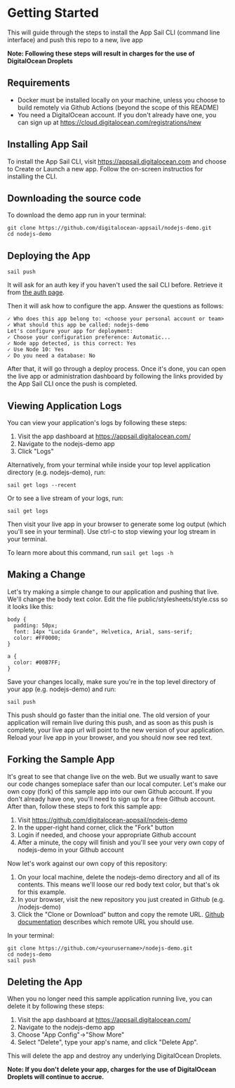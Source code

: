 # Getting Started #

This will guide through the steps to install the App Sail CLI (command line interface) and push this repo to a new, live app

**Note: Following these steps will result in charges for the use of DigitalOcean Droplets**

## Requirements

* Docker must be installed locally on your machine, unless you choose to build remotely via Github Actions (beyond the scope of this README)
* You need a DigitalOcean account. If you don't already have one, you can sign up at https://cloud.digitalocean.com/registrations/new
    

## Installing App Sail ##

To install the App Sail CLI, visit https://appsail.digitalocean.com and choose to Create or Launch a new app. Follow the on-screen instructios for installing the CLI.

## Downloading the source code

To download the demo app run in your terminal:

	git clone https://github.com/digitalocean-appsail/nodejs-demo.git
	cd nodejs-demo

## Deploying the App ##

	sail push

It will ask for an auth key if you haven't used the sail CLI before. Retrieve it from [the auth page](https://appsail.digitalocean.com/go/auth).

Then it will ask how to configure the app.
Answer the questions as follows:

	✓ Who does this app belong to: <choose your personal account or team>
	✓ What should this app be called: nodejs-demo
	Let's configure your app for deployment:
	✓ Choose your configuration preference: Automatic...
	✓ Node app detected, is this correct: Yes
	✓ Use Node 10: Yes
	✓ Do you need a database: No

After that, it will go through a deploy process. Once it's done, you can open the live app or administration dashboard by following the links provided by the App Sail CLI once the push is completed.

## Viewing Application Logs ##

You can view your application's logs by following these steps:
1. Visit the app dashboard at https://appsail.digitalocean.com/
1. Navigate to the nodejs-demo app
1. Click "Logs"

Alternatively, from your terminal while inside your top level application directory (e.g. nodejs-demo), run:

	sail get logs --recent
	
Or to see a live stream of your logs, run:

	sail get logs

Then visit your live app in your browser to generate some log output (which you'll see in your terminal). Use ctrl-c to stop viewing your log stream in your terminal.
	
To learn more about this command, run `sail get logs -h`


## Making a Change #

Let's try making a simple change to our application and pushing that live. We'll change the body text color. Edit the file public/stylesheets/style.css so it looks like this:
```
body {
  padding: 50px;
  font: 14px "Lucida Grande", Helvetica, Arial, sans-serif;
  color: #FF0000;
}

a {
  color: #00B7FF;
}
```

Save your changes locally, make sure you're in the top level directory of your app (e.g. nodejs-demo) and run:

	sail push
	
This push should go faster than the initial one. The old version of your application will remain live during this push, and as soon as this push is complete, your live app url will point to the new version of your application. Reload your live app in your browser, and you should now see red text.  

## Forking the Sample App

It's great to see that change live on the web. But we usually want to save our code changes someplace safer than our local computer. Let's make our own copy (fork) of this sample app into our own Github account. If you don't already have one, you'll need to sign up for a free Github account. After than, follow these steps to fork this sample app:
1. Visit https://github.com/digitalocean-appsail/nodejs-demo
1. In the upper-right hand corner, click the "Fork" button
1. Login if needed, and choose your appropriate Github account
1. After a minute, the copy will finish and you'll see your very own copy of nodejs-demo in your Github account

Now let's work against our own copy of this repository:
1. On your local machine, delete the nodejs-demo directory and all of its contents. This means we'll loose our red body text color, but that's ok for this example.
1. In your browser, visit the new repository you just created in Github (e.g. <yourusername>/nodejs-demo)
1. Click the "Clone or Download" button and copy the remote URL. [Github documentation](https://help.github.com/en/github/using-git/which-remote-url-should-i-use) describes which remote URL you should use.

In your terminal:

	git clone https://github.com/<yourusername>/nodejs-demo.git
	cd nodejs-demo
	sail push
	


## Deleting the App #

When you no longer need this sample application running live, you can delete it by following these steps:
1. Visit the app dashboard at https://appsail.digitalocean.com/
1. Navigate to the nodejs-demo app
1. Choose "App Config"->"Show More"
1. Select "Delete", type your app's name, and click "Delete App".

This will delete the app and destroy any underlying DigitalOcean Droplets. 

**Note: If you don't delete your app, charges for the use of DigitalOcean Droplets will continue to accrue.**

